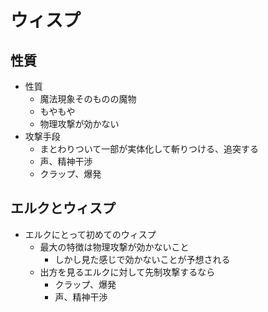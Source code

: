 # ウィスプ
## 性質
- 性質
  - 魔法現象そのものの魔物
  - もやもや
  - 物理攻撃が効かない
- 攻撃手段
  - まとわりついて一部が実体化して斬りつける、追突する
  - 声、精神干渉
  - クラップ、爆発

## エルクとウィスプ
- エルクにとって初めてのウィスプ
  - 最大の特徴は物理攻撃が効かないこと
    - しかし見た感じで効かないことが予想される
  - 出方を見るエルクに対して先制攻撃するなら
    - クラップ、爆発
    - 声、精神干渉
